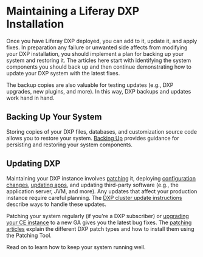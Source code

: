 # Maintaining a Liferay DXP Installation

Once you have Liferay DXP deployed, you can add to it, update it, and apply fixes. In preparation any failure or unwanted side affects from modifying your DXP installation, you should implement a plan for backing up your system and restoring it. The articles here start with identifying the system components you should back up and then continue demonstrating how to update your DXP system with the latest fixes. 


The backup copies are also valuable for testing updates (e.g., DXP upgrades, new plugins, and more). In this way, DXP backups and updates work hand in hand. 

## Backing Up Your System

Storing copies of your DXP files, databases, and customization source code allows you to restore your system. [Backing Up](./02-backing-up.md) provides guidance for persisting and restoring your system components. 

## Updating DXP 

Maintaining your DXP instance involves [patching](./03-patching-liferay-dxp.md) it, deploying [configuration changes](https://help.liferay.com/hc/en-us/articles/360029131651-Understanding-System-Configuration-Files), [updating apps](https://help.liferay.com/hc/en-us/articles/360029134911-Managing-and-Configuring-Apps), and updating third-party software (e.g., the application server, JVM, and more). Any updates that affect your production instance require careful planning. The [DXP cluster update instructions](../10-maintaining-clusters/01-maintaining-clustered-installations.md) describe ways to handle these updates.

Patching your system regularly (if you're a DXP subscriber) or [upgrading your CE instance](./upgrading-to-liferay-dxp-7-2.md) to a new GA gives you the latest bug fixes. The [patching articles](./03-patching-liferay-dxp.md) explain the different DXP patch types and how to install them using the Patching Tool. 

Read on to learn how to keep your system running well. 
